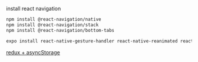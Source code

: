 
install react navigation
```bash
npm install @react-navigation/native
npm install @react-navigation/stack
npm install @react-navigation/bottom-tabs

expo install react-native-gesture-handler react-native-reanimated react-native-screens react-native-safe-area-context @react-native-community/masked-view
```

[redux + asyncStorage ](https://dev.to/skd1993/how-to-save-login-state-locally-using-asyncstorage-redux-in-react-native-31oo)

